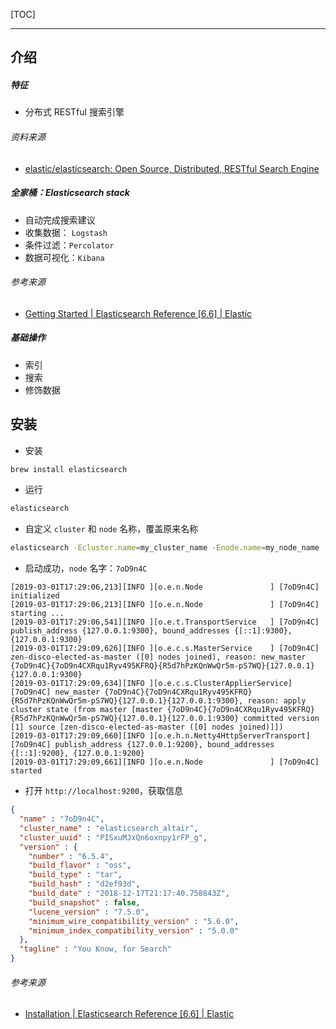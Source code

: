 [TOC]



------



## 介绍

##### 特征

- 分布式 RESTful 搜索引擎

###### 资料来源

- [elastic/elasticsearch: Open Source, Distributed, RESTful Search Engine](https://github.com/elastic/elasticsearch)

##### 全家桶：Elasticsearch stack

- 自动完成搜索建议
- 收集数据： `Logstash` 
- 条件过滤：`Percolator`
- 数据可视化：`Kibana`

###### 参考来源

- [Getting Started | Elasticsearch Reference [6.6] | Elastic](https://www.elastic.co/guide/en/elasticsearch/reference/current/getting-started.html)

##### 基础操作

- 索引
- 搜索
- 修饰数据

## 安装

- 安装

```bash
brew install elasticsearch
```

- 运行

```bash
elasticsearch
```

- 自定义 `cluster` 和 `node` 名称，覆盖原来名称

```bash
elasticsearch -Ecluster.name=my_cluster_name -Enode.name=my_node_name
```

- 启动成功，`node` 名字：`7oD9n4C`

```
[2019-03-01T17:29:06,213][INFO ][o.e.n.Node               ] [7oD9n4C] initialized
[2019-03-01T17:29:06,213][INFO ][o.e.n.Node               ] [7oD9n4C] starting ...
[2019-03-01T17:29:06,541][INFO ][o.e.t.TransportService   ] [7oD9n4C] publish_address {127.0.0.1:9300}, bound_addresses {[::1]:9300}, {127.0.0.1:9300}
[2019-03-01T17:29:09,626][INFO ][o.e.c.s.MasterService    ] [7oD9n4C] zen-disco-elected-as-master ([0] nodes joined), reason: new_master {7oD9n4C}{7oD9n4CXRqu1Ryv495KFRQ}{R5d7hPzKQnWwQr5m-pS7WQ}{127.0.0.1}{127.0.0.1:9300}
[2019-03-01T17:29:09,634][INFO ][o.e.c.s.ClusterApplierService] [7oD9n4C] new_master {7oD9n4C}{7oD9n4CXRqu1Ryv495KFRQ}{R5d7hPzKQnWwQr5m-pS7WQ}{127.0.0.1}{127.0.0.1:9300}, reason: apply cluster state (from master [master {7oD9n4C}{7oD9n4CXRqu1Ryv495KFRQ}{R5d7hPzKQnWwQr5m-pS7WQ}{127.0.0.1}{127.0.0.1:9300} committed version [1] source [zen-disco-elected-as-master ([0] nodes joined)]])
[2019-03-01T17:29:09,660][INFO ][o.e.h.n.Netty4HttpServerTransport] [7oD9n4C] publish_address {127.0.0.1:9200}, bound_addresses {[::1]:9200}, {127.0.0.1:9200}
[2019-03-01T17:29:09,661][INFO ][o.e.n.Node               ] [7oD9n4C] started
```

- 打开 `http://localhost:9200`，获取信息

```json
{
  "name" : "7oD9n4C",
  "cluster_name" : "elasticsearch_altair",
  "cluster_uuid" : "PISxuMJxQn6oxnpy1rFP_g",
  "version" : {
    "number" : "6.5.4",
    "build_flavor" : "oss",
    "build_type" : "tar",
    "build_hash" : "d2ef93d",
    "build_date" : "2018-12-17T21:17:40.758843Z",
    "build_snapshot" : false,
    "lucene_version" : "7.5.0",
    "minimum_wire_compatibility_version" : "5.6.0",
    "minimum_index_compatibility_version" : "5.0.0"
  },
  "tagline" : "You Know, for Search"
}
```



###### 参考来源

- [Installation | Elasticsearch Reference [6.6] | Elastic](https://www.elastic.co/guide/en/elasticsearch/reference/current/getting-started-install.html#successfully-running-node)